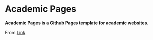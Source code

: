 # Academic Pages
**Academic Pages is a Github Pages template for academic websites.**

From [Link](https://github.com/academicpages/academicpages.github.io?tab=readme-ov-file)
